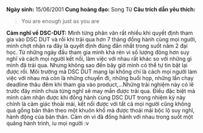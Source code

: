 **Ngày sinh:** 15/06/2001
**Cung hoàng đạo:** Song Tử
**Câu trích dẫn yêu thích:**
> You are enough just as you are

**Cảm nghĩ về DSC-DUT:** Mình từng phân vân rất nhiều khi quyết định tham gia vào DSC DUT và rồi khi trải qua hơn 7 tháng đồng hành cùng mọi người, mình chợt nhận ra đây là quyết định đúng đắn nhất trong suốt năm 2 đại học. Từ những ngày đầu tham gia mình khá rén vì số lượng đông hơn suy nghĩ và cách mọi người kết nối, làm việc với nhau rất khác so với những gì mình đã trải qua. Nhưng không sao đến bây giờ mình có thể tự tin bật lại được rồi. Môi trường mà DSC DUT mang lại không chỉ là cách mọi người làm việc với nhau mà còn là những chuyến đi, những buổi họp, những lần chạy deadline thâu đêm khi tham gia vào product,...Những trải nghiệm này có lẽ trước đây mình chưa từng nghĩ sẽ may mắn được trải qua. Điều đặc biệt mà mình cảm nhận được khi đồng hành cùng DSC DUT trong nhiệm kỳ này chính là cảm giác thoải mái, kết nối được với tất cả mọi người cũng không quá gồng bản thân theo một khuôn khổ mà được thoải mái bộc lộ suy nghĩ, hành động của bản thân. Cảm ơn vì đã đồng hành với nhau trong suốt một quãng hành trình, iu mọi người :v
